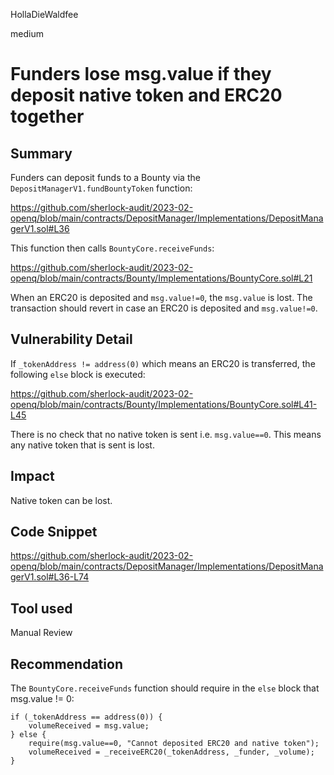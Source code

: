 HollaDieWaldfee

medium

# Funders lose msg.value if they deposit native token and ERC20 together

## Summary
Funders can deposit funds to a Bounty via the `DepositManagerV1.fundBountyToken` function:

https://github.com/sherlock-audit/2023-02-openq/blob/main/contracts/DepositManager/Implementations/DepositManagerV1.sol#L36

This function then calls `BountyCore.receiveFunds`:

https://github.com/sherlock-audit/2023-02-openq/blob/main/contracts/Bounty/Implementations/BountyCore.sol#L21

When an ERC20 is deposited and `msg.value!=0`, the `msg.value` is lost.
The transaction should revert in case an ERC20 is deposited and `msg.value!=0`.

## Vulnerability Detail
If `_tokenAddress != address(0)` which means an ERC20 is transferred, the following `else` block is executed:

https://github.com/sherlock-audit/2023-02-openq/blob/main/contracts/Bounty/Implementations/BountyCore.sol#L41-L45

There is no check that no native token is sent i.e. `msg.value==0`.
This means any native token that is sent is lost.

## Impact
Native token can be lost.

## Code Snippet
https://github.com/sherlock-audit/2023-02-openq/blob/main/contracts/DepositManager/Implementations/DepositManagerV1.sol#L36-L74



## Tool used
Manual Review

## Recommendation
The `BountyCore.receiveFunds` function should require in the `else` block that msg.value != 0:

```solidity
if (_tokenAddress == address(0)) {
    volumeReceived = msg.value;
} else {
    require(msg.value==0, "Cannot deposited ERC20 and native token");
    volumeReceived = _receiveERC20(_tokenAddress, _funder, _volume);
}
```